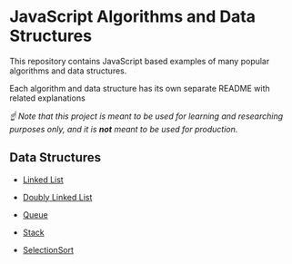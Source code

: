 # JavaScript Algorithms and Data Structures
This repository contains JavaScript based examples of many
popular algorithms and data structures.

Each algorithm and data structure has its own separate README
with related explanations

*☝ Note that this project is meant to be used for learning and researching purposes
only, and it is **not** meant to be used for production.*

## Data Structures

* [Linked List](src/DataStructures/LinkedLists)
* [Doubly Linked List](src/DataStructures/DoublyLinkedLists)
* [Queue](src/DataStructures/Queue)
* [Stack](src/DataStructures/Stack)

* [SelectionSort](src/Algorithms/SelectionSort)
